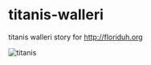 titanis-walleri
===============

titanis walleri story for http://floriduh.org

![titanis](http://floriduh.org/titanis/img/titanis-walleri.svg)
